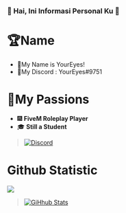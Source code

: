### 👋 Hai, Ini Informasi Personal Ku 👋

# 🏆Name
- 👑My Name is YourEyes!
- 🎯My Discord : YourEyes#9751

# 🔮My Passions
- 🎆 **FiveM Roleplay Player**
- 🎓 **Still a Student**

> [![Discord](https://cdn.discordapp.com/attachments/792892195162161202/803838180427038740/unknown.png)](https://discord.gg/XPqYtrdxDV)

# Github Statistic
![](https://komarev.com/ghpvc/?username=YourEyesGG&color=blue)

> [![GiHhub Stats](https://github-readme-stats.vercel.app/api?username=YourEyesGG&show_icons=true&theme=dark&count_private=true)](https://discord.gg/XPqYtrdxDV)
